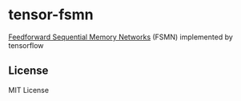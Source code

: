 # tensor-fsmn
[Feedforward Sequential Memory Networks](https://arxiv.org/abs/1512.08301) (FSMN) implemented by tensorflow


## License
MIT License